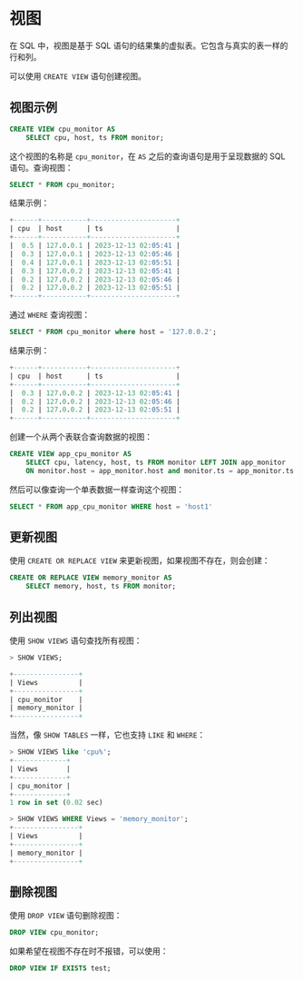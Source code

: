# 视图

在 SQL 中，视图是基于 SQL 语句的结果集的虚拟表。它包含与真实的表一样的行和列。

可以使用 `CREATE VIEW` 语句创建视图。

## 视图示例

```sql
CREATE VIEW cpu_monitor AS
    SELECT cpu, host, ts FROM monitor;
```

这个视图的名称是 `cpu_monitor`，在 `AS` 之后的查询语句是用于呈现数据的 SQL 语句。查询视图：

```sql
SELECT * FROM cpu_monitor;
```

结果示例：

```sql
+------+-----------+---------------------+
| cpu  | host      | ts                  |
+------+-----------+---------------------+
|  0.5 | 127.0.0.1 | 2023-12-13 02:05:41 |
|  0.3 | 127.0.0.1 | 2023-12-13 02:05:46 |
|  0.4 | 127.0.0.1 | 2023-12-13 02:05:51 |
|  0.3 | 127.0.0.2 | 2023-12-13 02:05:41 |
|  0.2 | 127.0.0.2 | 2023-12-13 02:05:46 |
|  0.2 | 127.0.0.2 | 2023-12-13 02:05:51 |
+------+-----------+---------------------+
```

通过 `WHERE` 查询视图：

```sql
SELECT * FROM cpu_monitor where host = '127.0.0.2';
```

结果示例：

```sql
+------+-----------+---------------------+
| cpu  | host      | ts                  |
+------+-----------+---------------------+
|  0.3 | 127.0.0.2 | 2023-12-13 02:05:41 |
|  0.2 | 127.0.0.2 | 2023-12-13 02:05:46 |
|  0.2 | 127.0.0.2 | 2023-12-13 02:05:51 |
+------+-----------+---------------------+
```

创建一个从两个表联合查询数据的视图：

```sql
CREATE VIEW app_cpu_monitor AS
    SELECT cpu, latency, host, ts FROM monitor LEFT JOIN app_monitor
    ON monitor.host = app_monitor.host and monitor.ts = app_monitor.ts
```

然后可以像查询一个单表数据一样查询这个视图：

```sql
SELECT * FROM app_cpu_monitor WHERE host = 'host1'
```

## 更新视图

使用 `CREATE OR REPLACE VIEW` 来更新视图，如果视图不存在，则会创建：

```sql
CREATE OR REPLACE VIEW memory_monitor AS
    SELECT memory, host, ts FROM monitor;
```

## 列出视图

使用 `SHOW VIEWS` 语句查找所有视图：

```sql
> SHOW VIEWS;

+----------------+
| Views          |
+----------------+
| cpu_monitor    |
| memory_monitor |
+----------------+
```

当然，像 `SHOW TABLES` 一样，它也支持 `LIKE` 和 `WHERE`：

```sql
> SHOW VIEWS like 'cpu%';
+-------------+
| Views       |
+-------------+
| cpu_monitor |
+-------------+
1 row in set (0.02 sec)

> SHOW VIEWS WHERE Views = 'memory_monitor';
+----------------+
| Views          |
+----------------+
| memory_monitor |
+----------------+
```

## 删除视图

使用 `DROP VIEW` 语句删除视图：

```sql
DROP VIEW cpu_monitor;
```  

如果希望在视图不存在时不报错，可以使用：

```sql
DROP VIEW IF EXISTS test;
```
